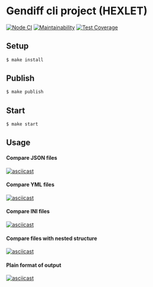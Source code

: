 # Gendiff cli project (HEXLET)

[![Node CI](https://github.com/YuliyaYakutsik/frontend-project-lvl2/workflows/CI/badge.svg)](https://github.com/YuliyaYakutsik/frontend-project-lvl2/actions)
[![Maintainability](https://api.codeclimate.com/v1/badges/8d09ac01aff3e2680303/maintainability)](https://codeclimate.com/github/YuliyaYakutsik/frontend-project-lvl2/maintainability)
[![Test Coverage](https://api.codeclimate.com/v1/badges/8d09ac01aff3e2680303/test_coverage)](https://codeclimate.com/github/YuliyaYakutsik/frontend-project-lvl2/test_coverage)

## Setup

```sh
$ make install
```

## Publish

```sh
$ make publish
```

## Start

```sh
$ make start
```

## Usage

#### Compare JSON files

[![asciicast](https://asciinema.org/a/GD2jppVoYLS5Yv8vUSmj9qGP0.svg)](https://asciinema.org/a/GD2jppVoYLS5Yv8vUSmj9qGP0)

#### Compare YML files

[![asciicast](https://asciinema.org/a/Jrm9x1VDHPodo6MlbRkGEYXGZ.svg)](https://asciinema.org/a/Jrm9x1VDHPodo6MlbRkGEYXGZ)

#### Compare INI files

[![asciicast](https://asciinema.org/a/6xaNKSWXx8BYXOxjRUGcM601s.svg)](https://asciinema.org/a/6xaNKSWXx8BYXOxjRUGcM601s)

#### Compare files with nested structure

[![asciicast](https://asciinema.org/a/qJNr4f9L8cEGPUzkd4sJScc1S.svg)](https://asciinema.org/a/qJNr4f9L8cEGPUzkd4sJScc1S)

#### Plain format of output

[![asciicast](https://asciinema.org/a/0kIOoqjLLek78bYtYyVgxV5eD.svg)](https://asciinema.org/a/0kIOoqjLLek78bYtYyVgxV5eD)